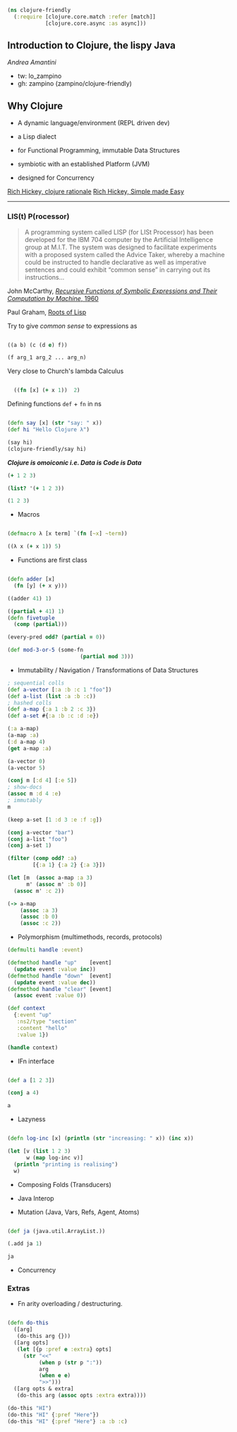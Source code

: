 ```clojure
(ns clojure-friendly
  (:require [clojure.core.match :refer [match]]
            [clojure.core.async :as async]))
```
## Introduction to Clojure, the lispy Java
_Andrea Amantini_
- tw: lo_zampino
- gh: zampino (zampino/clojure-friendly)

## Why Clojure

* A dynamic language/environment (REPL driven dev)

* a Lisp dialect

* for Functional Programming, immutable Data Structures

* symbiotic with an established Platform (JVM)

* designed for Concurrency

[Rich Hickey, clojure rationale](https://clojure.org/about/rationale)
[Rich Hickey, Simple made Easy](https://www.infoq.com/presentations/Simple-Made-Easy)

----
### LIS(t) P(rocessor)
> A programming system called LISP (for LISt Processor) has been developed for the IBM 704 computer by the Artificial Intelligence group at M.I.T. The system was designed to facilitate experiments with a proposed system called the Advice Taker, whereby a machine could be instructed to handle declarative as well as imperative sentences and could exhibit “common sense” in carrying out its instructions...

John McCarthy, [_Recursive Functions of Symbolic Expressions and Their Computation by Machine_, 1960](http://www-formal.stanford.edu/jmc/recursive.pdf)

Paul Graham, [Roots of Lisp](http://paulgraham.com/rootsoflisp.html)

Try to give _common sense_ to expressions as

```clojure

((a b) (c (d e) f))

(f arg_1 arg_2 ... arg_n)
```

Very close to Church's lambda Calculus

```clojure

  ((fn [x] (+ x 1))  2)
```

Defining functions `def` + `fn` in ns

```clojure

(defn say [x] (str "say: " x))
(def hi "Hello Clojure λ")

(say hi)
(clojure-friendly/say hi)
```

___Clojure is omoiconic i.e. Data is Code is Data___

```clojure
(+ 1 2 3)

(list? '(+ 1 2 3))

(1 2 3)
```

* Macros

```clojure

(defmacro λ [x term] `(fn [~x] ~term))

((λ x (+ x 1)) 5)
```

* Functions are first class

```clojure

(defn adder [x]
  (fn [y] (+ x y)))

((adder 41) 1)

((partial + 41) 1)
(defn fivetuple
  (comp (partial)))

(every-pred odd? (partial = 0))

(def mod-3-or-5 (some-fn
                       (partial mod 3)))
```

* Immutability / Navigation / Transformations of Data Structures

```clojure
; sequential colls
(def a-vector [:a :b :c 1 "foo"])
(def a-list (list :a :b :c))
; hashed colls
(def a-map {:a 1 :b 2 :c 3})
(def a-set #{:a :b :c :d :e})

(:a a-map)
(a-map :a)
(:d a-map 4)
(get a-map :a)

(a-vector 0)
(a-vector 5)

(conj m [:d 4] [:e 5])
; show-docs
(assoc m :d 4 :e)
; immutably
m

(keep a-set [1 :d 3 :e :f :g])

(conj a-vector "bar")
(conj a-list "foo")
(conj a-set 1)

(filter (comp odd? :a)
        [{:a 1} {:a 2} {:a 3}])

(let [m  (assoc a-map :a 3)
      m' (assoc m' :b 0)]
  (assoc m' :c 2))

(-> a-map
    (assoc :a 3)
    (assoc :b 0)
    (assoc :c 2))

```

* Polymorphism (multimethods, records, protocols)

```clojure
(defmulti handle :event)

(defmethod handle "up"    [event]
  (update event :value inc))
(defmethod handle "down"  [event]
  (update event :value dec))
(defmethod handle "clear" [event]
  (assoc event :value 0))

(def context
  {:event "up"
   :ns2/type "section"
   :content "hello"
   :value 1})

(handle context)

```


* IFn interface

```clojure

(def a [1 2 3])

(conj a 4)

a

```
* Lazyness

```clojure

(defn log-inc [x] (println (str "increasing: " x)) (inc x))

(let [v (list 1 2 3)
      w (map log-inc v)]
  (println "printing is realising")
  w)
```

* Composing Folds (Transducers)


* Java Interop


* Mutation (Java, Vars, Refs, Agent, Atoms)

```clojure

(def ja (java.util.ArrayList.))

(.add ja 1)

ja

```

* Concurrency



### Extras

* Fn arity overloading / destructuring.

```clojure

(defn do-this
  ([arg]
   (do-this arg {}))
  ([arg opts]
   (let [{p :pref e :extra} opts]
     (str "<<"
          (when p (str p ":"))
          arg
          (when e e)
          ">>")))
  ([arg opts & extra]
   (do-this arg (assoc opts :extra extra))))

(do-this "HI")
(do-this "HI" {:pref "Here"})
(do-this "HI" {:pref "Here"} :a :b :c)
```
